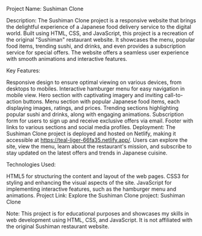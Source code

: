 Project Name: Sushiman Clone

Description:
The Sushiman Clone project is a responsive website that brings the delightful experience of a Japanese food delivery service to the digital world. Built using HTML, CSS, and JavaScript, this project is a recreation of the original "Sushiman" restaurant website. It showcases the menu, popular food items, trending sushi, and drinks, and even provides a subscription service for special offers. The website offers a seamless user experience with smooth animations and interactive features.

Key Features:

Responsive design to ensure optimal viewing on various devices, from desktops to mobiles.
Interactive hamburger menu for easy navigation in mobile view.
Hero section with captivating imagery and inviting call-to-action buttons.
Menu section with popular Japanese food items, each displaying images, ratings, and prices.
Trending sections highlighting popular sushi and drinks, along with engaging animations.
Subscription form for users to sign up and receive exclusive offers via email.
Footer with links to various sections and social media profiles.
Deployment:
The Sushiman Clone project is deployed and hosted on Netlify, making it accessible at https://teal-liger-66fa35.netlify.app/. Users can explore the site, view the menu, learn about the restaurant's mission, and subscribe to stay updated on the latest offers and trends in Japanese cuisine.

Technologies Used:

HTML5 for structuring the content and layout of the web pages.
CSS3 for styling and enhancing the visual aspects of the site.
JavaScript for implementing interactive features, such as the hamburger menu and animations.
Project Link:
Explore the Sushiman Clone project: Sushiman Clone

Note:
This project is for educational purposes and showcases my skills in web development using HTML, CSS, and JavaScript. It is not affiliated with the original Sushiman restaurant website.
